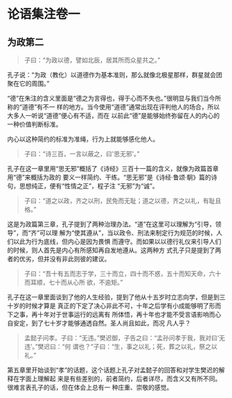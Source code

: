 # 论语集注卷一

## 为政第二

> 子曰：“为政以德，譬如北辰，居其所而众星共之。”

孔子说：“为政（教化）以道德作为基本准则，那么就像北极星那样，群星就会团聚在它的周围。”

“德”在朱注的含义里面是“德之为言得也，得于心而不失也。”很明显与我们当今所称的“道德”有不一
样的地方。当今使用“道德”通常出现在评判他人的场合，所以大多人一听说“道德”便心有不适，而在
以前此“德”是能够始终弥留在人的内心的一种价值判断标准。

内心以这种简约的标准为准绳，行为上就能够感化他人。

> 子曰：“诗三百，一言以蔽之，曰'思无邪'。”

孔子在这一章里用“思无邪”概括了《诗经》三百十一篇的含义，就像为政篇首章用“德”来概括为政的
要义一样简约、干练。“思无邪”是《诗经·鲁颂·駉》篇的诗句，思想纯正，便有“性情之正”，程子注
“无邪”为“诚”。

> 子曰：“道之以政，齐之以刑，民免而无耻；道之以德，齐之以礼，有耻且格。”

这是为政篇第三章，孔子提到了两种治理办法。“道”在这里可以理解为“引导，领导”，而“齐”可以理
解为“使其遵从”，当以政令、刑法来制定行为规范的时候，人们以此为行为底线，但内心是因为畏惧
而遵守。而如果以以德行礼仪来引导人们的时候，则人首先是内心有所感知再自发地遵从。这两种方
式孔子只是提到了两者的优劣，但并没有非此则彼的建议。

> 子曰：“吾十有五而志于学，三十而立，四十而不惑，五十而知天命，六十而耳顺，七十而从心所
欲，不逾矩。”

孔子在这一章里面谈到了他的人生经验，提到了他从十五岁时立志向学，但是到三十岁的时候才算是
真正的下定了决心非此不可，十年之后学有小成能够明了形而下之事，再十年对于世事运行的远离有
所体悟，再十年也才能不受言语影响而心自安定，到了七十岁才能够通透自然。圣人尚且如此，而况
凡人乎？

> 孟懿子问孝。子曰：“无违。”樊迟御，子告之曰：“孟孙问孝于我，我对曰‘无违’。”樊迟曰：“何
谓也？”子曰：“生，事之以礼；死，葬之以礼，祭之以礼。”

第五章里开始谈到“孝”的话题，这个话题上孔子对孟懿子的回答和对学生樊迟的解释在字面上理解起
来是有些差别的，前者简约，后者详尽，而含义又有所不同。很难言表孔子的话，但在体会上总有一
种庄重、崇敬的感觉。
